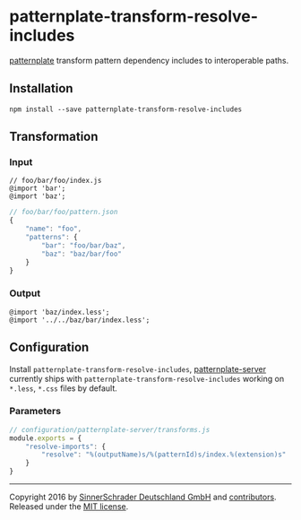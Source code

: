 # patternplate-transform-resolve-includes
[patternplate](/sinnerschrader/patternplate) transform pattern dependency includes to interoperable paths.

## Installation
```shell
npm install --save patternplate-transform-resolve-includes
```

## Transformation
### Input
```less
// foo/bar/foo/index.js
@import 'bar';
@import 'baz';
```
```js
// foo/bar/foo/pattern.json
{
	"name": "foo",
	"patterns": {
		"bar": "foo/bar/baz",
		"baz": "baz/bar/foo"
	}
}
```
### Output
```less
@import 'baz/index.less';
@import '../../baz/bar/index.less';
```

## Configuration
Install `patternplate-transform-resolve-includes`, [patternplate-server](sinnerschrader/patternplate) currently ships with `patternplate-transform-resolve-includes` working on `*.less`, `*.css` files by default.

### Parameters
```js
// configuration/patternplate-server/transforms.js
module.exports = {
	"resolve-imports": {
		"resolve": "%(outputName)s/%(patternId)s/index.%(extension)s"
	}
}
```

---
Copyright 2016 by [SinnerSchrader Deutschland GmbH](https://github.com/sinnerschrader) and [contributors](./graphs/contributors). Released under the [MIT license]('./license.md').
